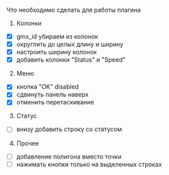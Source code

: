 Что необходимо сделать для работы плагина

1) Колонки

- [x] gmx_id убираем из колонок
- [x] округлить до целых длину и ширину
- [x] настроить ширину колонок
- [x] добавить колонки "Status" и "Speed"

2) Меню
- [x] кнопка "OK" disabled
- [x] сдвинуть панель наверх
- [x] отменить перетаскивание

3) Статус
- [ ] внизу добавить строку со статусом

4) Прочее
- [ ] добавление полигона вместо точки
- [ ] нажимать кнопки только на выделенных строках
